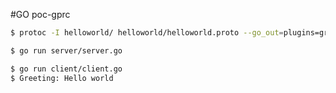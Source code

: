 #GO poc-gprc 

```sh
$ protoc -I helloworld/ helloworld/helloworld.proto --go_out=plugins=grpc:helloworld
```

```sh
$ go run server/server.go
```

```sh
$ go run client/client.go
$ Greeting: Hello world
```
